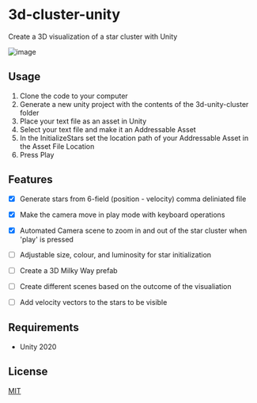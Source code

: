 # 3d-cluster-unity
Create a 3D visualization of a star cluster with Unity

![image](https://user-images.githubusercontent.com/19656975/117451671-2ed9c900-af19-11eb-8ba9-0139679f49d6.png)

## Usage
1. Clone the code to your computer
2. Generate a new unity project with the contents of the 3d-unity-cluster folder
3. Place your text file as an asset in Unity
4. Select your text file and make it an Addressable Asset
5. In the InitializeStars set the location path of your Addressable Asset in the Asset File Location
6. Press Play

## Features
- [x] Generate stars from 6-field (position - velocity) comma deliniated file
- [x] Make the camera move in play mode with keyboard operations
- [x] Automated Camera scene to zoom in and out of the star cluster when 'play' is pressed
- [ ] Adjustable size, colour, and luminosity for star initialization
- [ ] Create a 3D Milky Way prefab 
- [ ] Create different scenes based on the outcome of the visualiation
- [ ] Add velocity vectors to the stars to be visible


## Requirements
- Unity 2020

## License
[MIT](https://choosealicense.com/licenses/mit/)
